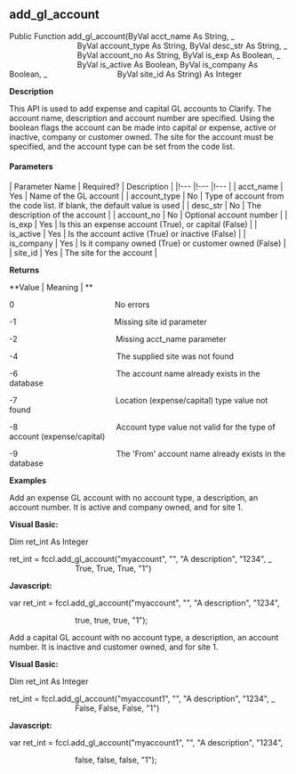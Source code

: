 add_gl_account
----------------

Public Function add_gl_account(ByVal acct_name As String, _
                               ByVal account_type As String, ByVal desc_str As String, _
                               ByVal account_no As String, ByVal is_exp As Boolean, _
                               ByVal is_active As Boolean, ByVal is_company As Boolean, _
                               ByVal site_id As String) As Integer

**Description**

This API is used to add expense and capital GL accounts to Clarify. The account name, description and account number are specified. Using the boolean flags the account can be made into capital or expense, active or inactive, company or customer owned. The site for the account must be specified, and the account type can be set from the code list.

#### Parameters

| Parameter Name | Required? | Description |
|!--- |!--- |!--- |
| acct_name | Yes | Name of the GL account |
| account_type | No | Type of account from the code list. If blank, the default value is used |
| desc_str | No | The description of the account |
| account_no | No | Optional account number |
| is_exp | Yes | Is this an expense account (True), or capital (False) |
| is_active | Yes | Is the account active (True) or inactive (False) |
| is_company | Yes | Is it company owned (True) or customer owned (False) |
| site_id | Yes | The site for the account |

**Returns**

**Value | Meaning | **

0                                              No errors

-1                                             Missing site id parameter

-2                                             Missing acct_name parameter

-4                                             The supplied site was not found

-6                                             The account name already exists in the database

-7                                             Location (expense/capital) type value not found

-8                                             Account type value not valid for the type of account (expense/capital)

-9                                             The 'From' account name already exists in the database

**Examples**

 Add an expense GL account with no account type, a description, an account number. It is active and company owned, and for site 1.

**Visual Basic:**

Dim ret_int As Integer

ret_int = fccl.add_gl_account("myaccount", "", "A description", "1234", _
                              True, True, True, "1")

**Javascript:**

var ret_int = fccl.add_gl_account("myaccount", "", "A description", "1234",

                              true, true, true, "1");

 Add a capital GL account with no account type, a description, an account number. It is inactive and customer owned, and for site 1.

**Visual Basic:**

Dim ret_int As Integer

ret_int = fccl.add_gl_account("myaccount1", "", "A description", "1234", _
                              False, False, False, "1")

**Javascript:**

var ret_int = fccl.add_gl_account("myaccount1", "", "A description", "1234",

                              false, false, false, "1");
